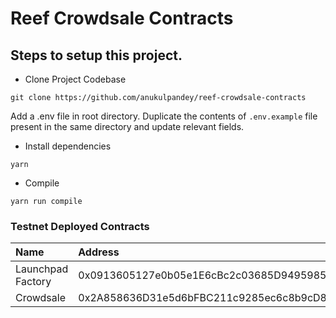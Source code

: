 # Reef Crowdsale Contracts

## Steps to setup this project.

- Clone Project Codebase

```
git clone https://github.com/anukulpandey/reef-crowdsale-contracts
```

Add a .env file in root directory. Duplicate the contents of `.env.example` file present in the same directory and update relevant fields.

- Install dependencies

```
yarn
```

- Compile

```
yarn run compile
```

### Testnet Deployed Contracts

| Name | Address |
| :--- | :--- |
| Launchpad Factory | 0x0913605127e0b05e1E6cBc2c03685D9495985baE |
| Crowdsale | 0x2A858636D31e5d6bFBC211c9285ec6c8b9cD87DE |
